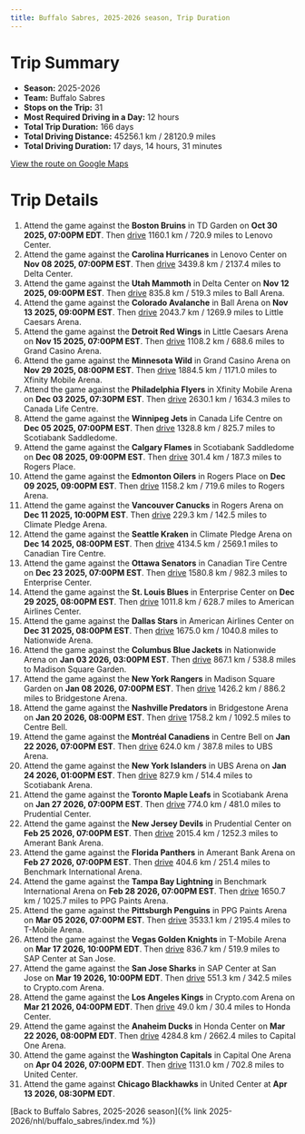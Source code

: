 ```yaml
---
title: Buffalo Sabres, 2025-2026 season, Trip Duration
---
```


# Trip Summary
- **Season:** 2025-2026
- **Team:** Buffalo Sabres
- **Stops on the Trip:** 31
- **Most Required Driving in a Day:** 12 hours
- **Total Trip Duration:** 166 days
- **Total Driving Distance:** 45256.1 km / 28120.9 miles
- **Total Driving Duration:** 17 days, 14 hours, 31 minutes

[View the route on Google Maps](https://www.google.com/maps/dir/TD+Garden+Boston/Lenovo+Center+Carolina/Delta+Center+Utah/Ball+Arena+Colorado/Little+Caesars+Arena+Detroit/Grand+Casino+Arena+Minnesota/Xfinity+Mobile+Arena+Philadelphia/Canada+Life+Centre+Winnipeg/Scotiabank+Saddledome+Calgary/Rogers+Place+Edmonton/Rogers+Arena+Vancouver/Climate+Pledge+Arena+Seattle/Canadian+Tire+Centre+Ottawa/Enterprise+Center+St.+Louis/American+Airlines+Center+Dallas/Nationwide+Arena+Columbus/Madison+Square+Garden+New+York/Bridgestone+Arena+Nashville/Centre+Bell+Montréal/UBS+Arena+New+York/Scotiabank+Arena+Toronto/Prudential+Center+New+Jersey/Amerant+Bank+Arena+Florida/Benchmark+International+Arena+Tampa+Bay/PPG+Paints+Arena+Pittsburgh/T-Mobile+Arena+Vegas/SAP+Center+at+San+Jose+San+Jose/Crypto.com+Arena+Los+Angeles/Honda+Center+Anaheim/Capital+One+Arena+Washington/United+Center+Chicago)

# Trip Details
1. Attend the game against the **Boston Bruins** in TD Garden on **Oct 30 2025, 07:00PM EDT**. Then [drive](https://www.google.com/maps/dir/TD+Garden+Boston/Lenovo+Center+Carolina) 1160.1 km / 720.9 miles to Lenovo Center.
2. Attend the game against the **Carolina Hurricanes** in Lenovo Center on **Nov 08 2025, 07:00PM EST**. Then [drive](https://www.google.com/maps/dir/Lenovo+Center+Carolina/Delta+Center+Utah) 3439.8 km / 2137.4 miles to Delta Center.
3. Attend the game against the **Utah Mammoth** in Delta Center on **Nov 12 2025, 09:00PM EST**. Then [drive](https://www.google.com/maps/dir/Delta+Center+Utah/Ball+Arena+Colorado) 835.8 km / 519.3 miles to Ball Arena.
4. Attend the game against the **Colorado Avalanche** in Ball Arena on **Nov 13 2025, 09:00PM EST**. Then [drive](https://www.google.com/maps/dir/Ball+Arena+Colorado/Little+Caesars+Arena+Detroit) 2043.7 km / 1269.9 miles to Little Caesars Arena.
5. Attend the game against the **Detroit Red Wings** in Little Caesars Arena on **Nov 15 2025, 07:00PM EST**. Then [drive](https://www.google.com/maps/dir/Little+Caesars+Arena+Detroit/Grand+Casino+Arena+Minnesota) 1108.2 km / 688.6 miles to Grand Casino Arena.
6. Attend the game against the **Minnesota Wild** in Grand Casino Arena on **Nov 29 2025, 08:00PM EST**. Then [drive](https://www.google.com/maps/dir/Grand+Casino+Arena+Minnesota/Xfinity+Mobile+Arena+Philadelphia) 1884.5 km / 1171.0 miles to Xfinity Mobile Arena.
7. Attend the game against the **Philadelphia Flyers** in Xfinity Mobile Arena on **Dec 03 2025, 07:30PM EST**. Then [drive](https://www.google.com/maps/dir/Xfinity+Mobile+Arena+Philadelphia/Canada+Life+Centre+Winnipeg) 2630.1 km / 1634.3 miles to Canada Life Centre.
8. Attend the game against the **Winnipeg Jets** in Canada Life Centre on **Dec 05 2025, 07:00PM EST**. Then [drive](https://www.google.com/maps/dir/Canada+Life+Centre+Winnipeg/Scotiabank+Saddledome+Calgary) 1328.8 km / 825.7 miles to Scotiabank Saddledome.
9. Attend the game against the **Calgary Flames** in Scotiabank Saddledome on **Dec 08 2025, 09:00PM EST**. Then [drive](https://www.google.com/maps/dir/Scotiabank+Saddledome+Calgary/Rogers+Place+Edmonton) 301.4 km / 187.3 miles to Rogers Place.
10. Attend the game against the **Edmonton Oilers** in Rogers Place on **Dec 09 2025, 09:00PM EST**. Then [drive](https://www.google.com/maps/dir/Rogers+Place+Edmonton/Rogers+Arena+Vancouver) 1158.2 km / 719.6 miles to Rogers Arena.
11. Attend the game against the **Vancouver Canucks** in Rogers Arena on **Dec 11 2025, 10:00PM EST**. Then [drive](https://www.google.com/maps/dir/Rogers+Arena+Vancouver/Climate+Pledge+Arena+Seattle) 229.3 km / 142.5 miles to Climate Pledge Arena.
12. Attend the game against the **Seattle Kraken** in Climate Pledge Arena on **Dec 14 2025, 08:00PM EST**. Then [drive](https://www.google.com/maps/dir/Climate+Pledge+Arena+Seattle/Canadian+Tire+Centre+Ottawa) 4134.5 km / 2569.1 miles to Canadian Tire Centre.
13. Attend the game against the **Ottawa Senators** in Canadian Tire Centre on **Dec 23 2025, 07:00PM EST**. Then [drive](https://www.google.com/maps/dir/Canadian+Tire+Centre+Ottawa/Enterprise+Center+St.+Louis) 1580.8 km / 982.3 miles to Enterprise Center.
14. Attend the game against the **St. Louis Blues** in Enterprise Center on **Dec 29 2025, 08:00PM EST**. Then [drive](https://www.google.com/maps/dir/Enterprise+Center+St.+Louis/American+Airlines+Center+Dallas) 1011.8 km / 628.7 miles to American Airlines Center.
15. Attend the game against the **Dallas Stars** in American Airlines Center on **Dec 31 2025, 08:00PM EST**. Then [drive](https://www.google.com/maps/dir/American+Airlines+Center+Dallas/Nationwide+Arena+Columbus) 1675.0 km / 1040.8 miles to Nationwide Arena.
16. Attend the game against the **Columbus Blue Jackets** in Nationwide Arena on **Jan 03 2026, 03:00PM EST**. Then [drive](https://www.google.com/maps/dir/Nationwide+Arena+Columbus/Madison+Square+Garden+New+York) 867.1 km / 538.8 miles to Madison Square Garden.
17. Attend the game against the **New York Rangers** in Madison Square Garden on **Jan 08 2026, 07:00PM EST**. Then [drive](https://www.google.com/maps/dir/Madison+Square+Garden+New+York/Bridgestone+Arena+Nashville) 1426.2 km / 886.2 miles to Bridgestone Arena.
18. Attend the game against the **Nashville Predators** in Bridgestone Arena on **Jan 20 2026, 08:00PM EST**. Then [drive](https://www.google.com/maps/dir/Bridgestone+Arena+Nashville/Centre+Bell+Montréal) 1758.2 km / 1092.5 miles to Centre Bell.
19. Attend the game against the **Montréal Canadiens** in Centre Bell on **Jan 22 2026, 07:00PM EST**. Then [drive](https://www.google.com/maps/dir/Centre+Bell+Montréal/UBS+Arena+New+York) 624.0 km / 387.8 miles to UBS Arena.
20. Attend the game against the **New York Islanders** in UBS Arena on **Jan 24 2026, 01:00PM EST**. Then [drive](https://www.google.com/maps/dir/UBS+Arena+New+York/Scotiabank+Arena+Toronto) 827.9 km / 514.4 miles to Scotiabank Arena.
21. Attend the game against the **Toronto Maple Leafs** in Scotiabank Arena on **Jan 27 2026, 07:00PM EST**. Then [drive](https://www.google.com/maps/dir/Scotiabank+Arena+Toronto/Prudential+Center+New+Jersey) 774.0 km / 481.0 miles to Prudential Center.
22. Attend the game against the **New Jersey Devils** in Prudential Center on **Feb 25 2026, 07:00PM EST**. Then [drive](https://www.google.com/maps/dir/Prudential+Center+New+Jersey/Amerant+Bank+Arena+Florida) 2015.4 km / 1252.3 miles to Amerant Bank Arena.
23. Attend the game against the **Florida Panthers** in Amerant Bank Arena on **Feb 27 2026, 07:00PM EST**. Then [drive](https://www.google.com/maps/dir/Amerant+Bank+Arena+Florida/Benchmark+International+Arena+Tampa+Bay) 404.6 km / 251.4 miles to Benchmark International Arena.
24. Attend the game against the **Tampa Bay Lightning** in Benchmark International Arena on **Feb 28 2026, 07:00PM EST**. Then [drive](https://www.google.com/maps/dir/Benchmark+International+Arena+Tampa+Bay/PPG+Paints+Arena+Pittsburgh) 1650.7 km / 1025.7 miles to PPG Paints Arena.
25. Attend the game against the **Pittsburgh Penguins** in PPG Paints Arena on **Mar 05 2026, 07:00PM EST**. Then [drive](https://www.google.com/maps/dir/PPG+Paints+Arena+Pittsburgh/T-Mobile+Arena+Vegas) 3533.1 km / 2195.4 miles to T-Mobile Arena.
26. Attend the game against the **Vegas Golden Knights** in T-Mobile Arena on **Mar 17 2026, 10:00PM EDT**. Then [drive](https://www.google.com/maps/dir/T-Mobile+Arena+Vegas/SAP+Center+at+San+Jose+San+Jose) 836.7 km / 519.9 miles to SAP Center at San Jose.
27. Attend the game against the **San Jose Sharks** in SAP Center at San Jose on **Mar 19 2026, 10:00PM EDT**. Then [drive](https://www.google.com/maps/dir/SAP+Center+at+San+Jose+San+Jose/Crypto.com+Arena+Los+Angeles) 551.3 km / 342.5 miles to Crypto.com Arena.
28. Attend the game against the **Los Angeles Kings** in Crypto.com Arena on **Mar 21 2026, 04:00PM EDT**. Then [drive](https://www.google.com/maps/dir/Crypto.com+Arena+Los+Angeles/Honda+Center+Anaheim) 49.0 km / 30.4 miles to Honda Center.
29. Attend the game against the **Anaheim Ducks** in Honda Center on **Mar 22 2026, 08:00PM EDT**. Then [drive](https://www.google.com/maps/dir/Honda+Center+Anaheim/Capital+One+Arena+Washington) 4284.8 km / 2662.4 miles to Capital One Arena.
30. Attend the game against the **Washington Capitals** in Capital One Arena on **Apr 04 2026, 07:00PM EDT**. Then [drive](https://www.google.com/maps/dir/Capital+One+Arena+Washington/United+Center+Chicago) 1131.0 km / 702.8 miles to United Center.
31. Attend the game against **Chicago Blackhawks** in United Center at **Apr 13 2026, 08:30PM EDT**.

[Back to Buffalo Sabres, 2025-2026 season]({% link 2025-2026/nhl/buffalo_sabres/index.md %})
